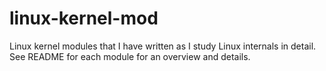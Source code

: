 # linux-kernel-mod
Linux kernel modules that I have written as I study Linux internals in detail. See README for each module for an overview and details.